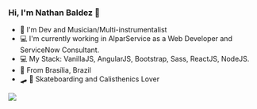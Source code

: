 ### Hi, I'm Nathan Baldez 👋

* :guitar: I'm Dev and Musician/Multi-instrumentalist
* :computer: I'm currently working in AlparService as a Web Developer and ServiceNow Consultant. 
* :computer: My Stack: VanillaJS, AngularJS, Bootstrap, Sass, ReactJS, NodeJS.
* :house_with_garden: From Brasília, Brazil 
* :skateboard: :muscle: Skateboarding and Calisthenics Lover

[<img src="https://img.shields.io/badge/linkedin-%230077B5.svg?&style=for-the-badge&logo=linkedin&logoColor=white" />](https://www.linkedin.com/in/nathan-baldez-380684197/)

